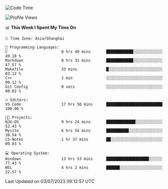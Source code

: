 <!--START_SECTION:waka-->
![Code Time](http://img.shields.io/badge/Code%20Time-1%2C036%20hrs%203%20mins-blue)

![Profile Views](http://img.shields.io/badge/Profile%20Views-0-blue)

📊 **This Week I Spent My Time On** 

```text
🕑︎ Time Zone: Asia/Shanghai

💬 Programming Languages: 
C                        8 hrs 49 mins       ████████████░░░░░░░░░░░░░   49.18 % 
Markdown                 8 hrs 31 mins       ████████████░░░░░░░░░░░░░   47.57 % 
Makefile                 33 mins             █░░░░░░░░░░░░░░░░░░░░░░░░   03.12 % 
C++                      1 min               ░░░░░░░░░░░░░░░░░░░░░░░░░   00.12 % 
Git Config               0 secs              ░░░░░░░░░░░░░░░░░░░░░░░░░   00.02 % 

🔥 Editors: 
VS Code                  17 hrs 56 mins      █████████████████████████   100.00 % 

🐱‍💻 Projects: 
NJU-OS                   9 hrs 24 mins       █████████████░░░░░░░░░░░░   52.43 % 
Mysite                   6 hrs 54 mins       ██████████░░░░░░░░░░░░░░░   38.54 % 
CS-Notes                 1 hr 37 mins        ██░░░░░░░░░░░░░░░░░░░░░░░   09.03 % 

💻 Operating System: 
Windows                  13 hrs 53 mins      ███████████████████░░░░░░   77.43 % 
WSL                      4 hrs 2 mins        ██████░░░░░░░░░░░░░░░░░░░   22.57 % 
```


 Last Updated on 03/07/2023 09:12:57 UTC
<!--END_SECTION:waka-->